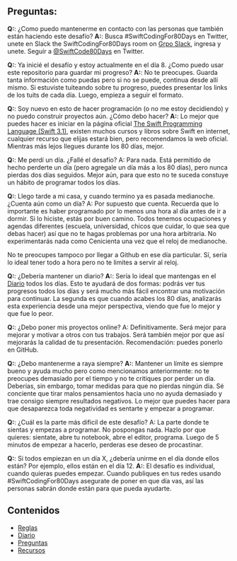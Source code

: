 ## Preguntas:

**Q:**: ¿Como puedo mantenerme en contacto con las personas que también están haciendo este desafío?
**A:**: Busca #SwiftCodingFor80Days en Twitter, unete en Slack the SwiftCodingFor80Days room on [Grpo Slack](https://swiftcodingfor80days.slack.com), ingresa y unete. Seguír a [@SwiftCode80Days](https://twitter.com/SwiftCode80Days) en Twitter.

**Q:**: Ya inicié el desafío y estoy actualmente en el día 8. ¿Como puedo usar este repositorio para guardar mi progreso? **A:**: No te preocupes. Guarda tanta información como puedas pero si no se puede, continua desde allí mismo. Si estuviste tuiteando sobre tu progreso, puedes presentar los links de los tuits de cada día. Luego, empieza a seguir el formato.

**Q:**: Soy nuevo en esto de hacer programación (o no me estoy decidiendo) y no puedo construir proyectos aún. ¿Cómo debo hacer? 
**A:**: Lo mejor que puedes hacer es iniciar en la página oficial [The Swift Programming Language (Swift 3.1)](https://developer.apple.com/library/content/documentation/Swift/Conceptual/Swift_Programming_Language/TheBasics.html#//apple_ref/doc/uid/TP40014097-CH5-ID309), existen muchos cursos y libros sobre Swift en internet, cualquier recurso que elijas estará bien, pero recomendamos la web oficial. Mientras más lejos llegues durante los 80 días, mejor.

**Q:**: Me perdí un día. ¿Fallé el desafío? A: Para nada. Está permitido de hecho perderte un día (pero agregale un día más a los 80 días), pero nunca pierdas dos días seguidos. Mejor aún, para que esto no te suceda constuye un hábito de programar todos los días.

**Q:**: Llego tarde a mi casa, y cuando termino ya es pasada medianoche. ¿Cuenta aún como un día? A: Por supuesto que cuenta. Recuerda que lo importante es haber programado por lo menos una hora al día antes de ir a dormir. Si lo hiciste, estás por buen camino. Todos tenemos ocupaciones y agendas diferentes (escuela, universidad, chicos que cuidar, lo que sea que debas hacer) así que no te hagas problemas por una hora arbitraria. No experimentarás nada como Cenicienta una vez que el reloj de medianoche.

No te preocupes tampoco por llegar a Github en ese día particular. Sí, sería lo ideal tener todo a hora pero no te limites a servir al reloj.

**Q:**: ¿Debería mantener un diario?
**A:**: Sería lo ideal que mantengas en el [Diario](MiDiario.md) todos los días. Esto te ayudará de dos formas: podrás ver tus progresos todos los días y será mucho más fácil encontrar una motivación para continuar. La segunda es que cuando acabes los 80 días, analizarás esta experiencia desde una mejor perspectiva, viendo que fue lo mejor y que fue lo peor.

**Q:**: ¿Debo poner mis proyectos online? A: Definitivamente. Será mejor para mejorar y motivar a otros con tus trabajos. Será también mejor por que así mejorarás la calidad de tu presentación. Recomendación: puedes ponerlo en GitHub.

**Q:**: ¿Debo mantenerme a raya siempre?
**A:**: Mantener un límite es siempre bueno y ayuda mucho pero como mencionamos anteriormente: no te preocupes demasiado por el tiempo y no te critiques por perder un día. Deberías, sin embargo, tomar medidas para que no pierdas ningún día. Sé conciente que tirar malos pensamientos hacia uno no ayuda demasiado y trae consigo siempre resultados negativos. Lo mejor que puedes hacer para que desaparezca toda negatividad es sentarte y empezar a programar.

**Q:**: ¿Cuál es la parte más dificil de este desafío? A: La parte donde te sientas y empezas a programar. No pospongas nada. Hazlo por que quieres: sientate, abre tu notebook, abre el editor, programa. Luego de 5 minutos de empezar a hacerlo, perderas ese deseo de procastinar.

**Q:**: Si todos empiezan en un día X, ¿debería unirme en el día donde ellos están? Por ejemplo, ellos están en el día 12. **A:**: El desafío es individual, cuando quieras puedes empezar. Cuando publiques en tus redes usando #SwiftCodingFor80Days asegurate de poner en que día vas, así las personas sabrán donde están para que pueda ayudarte.

## Contenidos

* [Reglas](Reglas.md)
* [Diario](MiDiario.md) 
* [Preguntas](Preguntas.md)
* [Recursos](Recursos.md)
